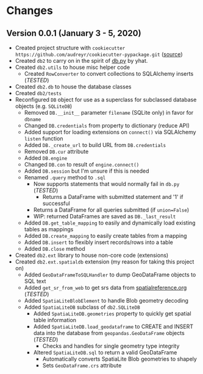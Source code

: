 # Changes

## Version 0.0.1 (January 3 - 5, 2020)

* Created project structure with `cookiecutter https://github.com/audreyr/cookiecutter-pypackage.git` ([source](https://www.pydanny.com/cookie-project-templates-made-easy.html))
* Created `db2` to carry on in the spirit of [db.py](https://github.com/yhat/db.py) by yhat.
* Created `db2.utils` to house misc helper code
    * Created `RowConverter` to convert collections to SQLAlchemy inserts  (_TESTED_)
* Created `db2.db` to house the database classes
* Created `db2/tests`
* Reconfigured `DB` object for use as a superclass for subclassed database objects (e.g. `SQLiteDB`)
    * Removed `DB.__init__` parameter `filename` (SQLite only) in favor for `dbname`
    * Changed `DB.credentials` from property to dictionary (reduce API)
    * Added support for loading extensions on `connect()` via SQLAlchemy `listen` function
    * Added `DB._create_url` to build URL from `DB.credentials`
    * Removed `DB.cur` attribute
    * Added `DB.engine`
    * Changed `DB.con` to result of `engine.connect()`
    * Added `DB.session` but I'm unsure if this is needed
    * Renamed `.query` method to `.sql`
        * Now supports statements that would normally fail in `db.py` (_TESTED_)
            * Returns a DataFrame with submitted statement and '1' if successful
        * Returns a DataFrame for all queries submitted (if `union=False`)
        * WIP: returned DataFrames are saved as `DB._last_result`
    * Added `DB.get_table_mapping` to easily and dynamically load existing tables as mappings
    * Added `DB.create_mapping` to easily create tables from a mapping
    * Added `DB.insert` to flexibly insert records/rows into a table
    * Added `DB.close` method
* Created `db2.ext` library to house non-core code (extensions)
* Created `db2.ext.spatialdb` extension (my reason for taking this project on)
    * Added `GeoDataFrameToSQLHandler` to dump GeoDataFrame objects to SQL text
    * Added `get_sr_from_web` to get srs data from [spatialreference.org](https://www.spatialreference.org) (_TESTED_)
    * Added `SpatiaLiteBlobElement` to handle Blob geometry decoding
    * Added `SpatiaLiteDB` subclass of `db2.SQLiteDB`
        * Added `SpatiaLiteDB.geometries` property to quickly get spatial table information
        * Added `SpatiaLiteDB.load_geodataframe` to CREATE and INSERT data into the database from `geopandas.GeoDataFrame` objects (_TESTED_)
            * Checks and handles for single geometry type integrity
        * Altered `SpatiaLiteDB.sql` to return a valid GeoDataFrame
            * Automatically converts SpatiaLite Blob geometries to shapely
            * Sets `GeoDataFrame.crs` attribute
